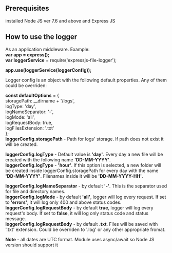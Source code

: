 

Prerequisites
-----------
installed Node JS ver 7.6 and above and Express JS


How to use the logger
----------------------------

As an application middleware. Example:  
 **var app = express();**  
 **var loggerService** = require('expressjs-file-logger');  

 **app.use(loggerService(loggerConfig));**
 
 Logger config is an object with the following default properties. Any of them could be overriden:  
 
 **const defaultOptions** = {  
    storagePath: __dirname + '/logs',   
    logType: 'day',  
    logNameSeparator: '-',  
    logMode: 'all',  
    logRequestBody: true,  
    logFilesExtension: '.txt'  
};  
**loggerConfig.storagePath** - Path for logs' storage. If path does not exist it will be created.  

**loggerConfig.logType** - Default value is **'day'**. Every day a new file will be created with the following name **'DD-MM-YYYY'**.   
**loggerConfig.logType** - **'hour'**. If this option is selected, a new folder will be created inside loggerConfig.storagePath for every day with the name **'DD-MM-YYYY'**. Filenames inside it will be **'DD-MM-YYYY-HH'**.  

**loggerConfig.logNameSeparator** - by default **'-'**. This is the separator used for file and directory names.  
**loggerConfig.logMode** - by default **'all'**, logger will log every request. If set to **'errors'**, it will log only 400 and above status codes.  
**loggerConfig.logRequestBody** - by default **true**, logger will log every request's body. If set to **false**, it will log only status code and status message.  
**loggerConfig.logRequestBody** - by default **.txt**. Files will be saved with '.txt' extension. Could be overriden to '.log' or any other appropriate fromat.  

**Note** - all dates are UTC format. Module uses async/await so Node JS version should support it

